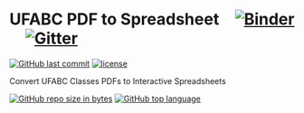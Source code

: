 # UFABC PDF to Spreadsheet [![Binder](https://mybinder.org/badge.svg)](https://mybinder.org/v2/gh/fernando-freitas-alves/ufabc-pdf-2-sheet.git/master?filepath=index.ipynb) [![Gitter](https://img.shields.io/gitter/room/ufabc-pdf-2-sheet/Lobby.svg)](https://gitter.im/ufabc-pdf-2-sheet/Lobby)
[![GitHub last commit](https://img.shields.io/github/last-commit/fernando-freitas-alves/ufabc-pdf-2-sheet.svg)]()
[![license](https://img.shields.io/github/license/fernando-freitas-alves/ufabc-pdf-2-sheet.svg)](https://github.com/fernando-freitas-alves/ufabc-pdf-2-sheet/blob/master/LICENSE)

Convert UFABC Classes PDFs to Interactive Spreadsheets

[![GitHub repo size in bytes](https://img.shields.io/github/repo-size/fernando-freitas-alves/ufabc-pdf-2-sheet.svg)]()
[![GitHub top language](https://img.shields.io/github/languages/top/fernando-freitas-alves/ufabc-pdf-2-sheet.svg)]()
